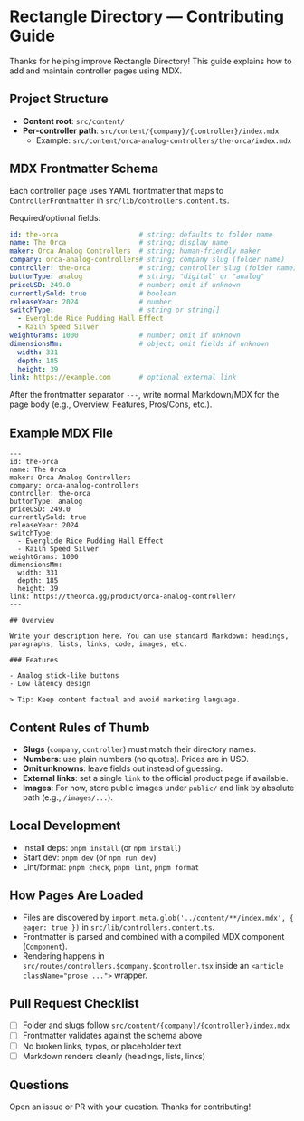 # Rectangle Directory — Contributing Guide

Thanks for helping improve Rectangle Directory! This guide explains how to add and maintain controller pages using MDX.

## Project Structure

- __Content root__: `src/content/`
- __Per-controller path__: `src/content/{company}/{controller}/index.mdx`
  - Example: `src/content/orca-analog-controllers/the-orca/index.mdx`

## MDX Frontmatter Schema

Each controller page uses YAML frontmatter that maps to `ControllerFrontmatter` in `src/lib/controllers.content.ts`.

Required/optional fields:

```yaml
id: the-orca                    # string; defaults to folder name
name: The Orca                  # string; display name
maker: Orca Analog Controllers  # string; human-friendly maker
company: orca-analog-controllers# string; company slug (folder name)
controller: the-orca            # string; controller slug (folder name)
buttonType: analog              # string; "digital" or "analog"
priceUSD: 249.0                 # number; omit if unknown
currentlySold: true             # boolean
releaseYear: 2024               # number
switchType:                     # string or string[]
  - Everglide Rice Pudding Hall Effect
  - Kailh Speed Silver
weightGrams: 1000               # number; omit if unknown
dimensionsMm:                   # object; omit fields if unknown
  width: 331
  depth: 185
  height: 39
link: https://example.com       # optional external link
```

After the frontmatter separator `---`, write normal Markdown/MDX for the page body (e.g., Overview, Features, Pros/Cons, etc.).

## Example MDX File

```mdx
---
id: the-orca
name: The Orca
maker: Orca Analog Controllers
company: orca-analog-controllers
controller: the-orca
buttonType: analog
priceUSD: 249.0
currentlySold: true
releaseYear: 2024
switchType:
  - Everglide Rice Pudding Hall Effect
  - Kailh Speed Silver
weightGrams: 1000
dimensionsMm:
  width: 331
  depth: 185
  height: 39
link: https://theorca.gg/product/orca-analog-controller/
---

## Overview

Write your description here. You can use standard Markdown: headings, paragraphs, lists, links, code, images, etc.

### Features

- Analog stick-like buttons
- Low latency design

> Tip: Keep content factual and avoid marketing language.
```

## Content Rules of Thumb

- __Slugs__ (`company`, `controller`) must match their directory names.
- __Numbers__: use plain numbers (no quotes). Prices are in USD.
- __Omit unknowns__: leave fields out instead of guessing.
- __External links__: set a single `link` to the official product page if available.
- __Images__: For now, store public images under `public/` and link by absolute path (e.g., `/images/...`).

## Local Development

- Install deps: `pnpm install` (or `npm install`)
- Start dev: `pnpm dev` (or `npm run dev`)
- Lint/format: `pnpm check`, `pnpm lint`, `pnpm format`

## How Pages Are Loaded

- Files are discovered by `import.meta.glob('../content/**/index.mdx', { eager: true })` in `src/lib/controllers.content.ts`.
- Frontmatter is parsed and combined with a compiled MDX component (`Component`).
- Rendering happens in `src/routes/controllers.$company.$controller.tsx` inside an `<article className="prose ...">` wrapper.

## Pull Request Checklist

- [ ] Folder and slugs follow `src/content/{company}/{controller}/index.mdx`
- [ ] Frontmatter validates against the schema above
- [ ] No broken links, typos, or placeholder text
- [ ] Markdown renders cleanly (headings, lists, links)

## Questions

Open an issue or PR with your question. Thanks for contributing!
